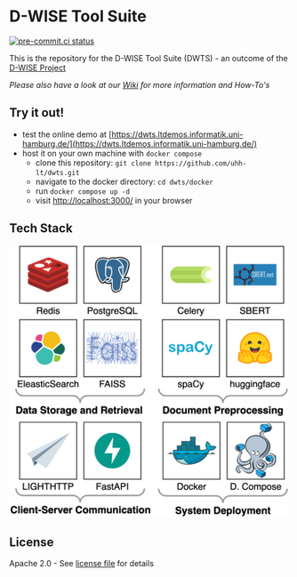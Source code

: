 # D-WISE Tool Suite

[![pre-commit.ci status](https://results.pre-commit.ci/badge/github/uhh-lt/dwts/mwp_v1.svg)](https://results.pre-commit.ci/latest/github/uhh-lt/dwts/mwp_v1)

This is the repository for the D-WISE Tool Suite (DWTS) - an outcome of
the [D-WISE Project](https://www.dwise.uni-hamburg.de/)

_Please also have a look at our [Wiki](https://github.com/uhh-lt/dwts/wiki) for more information and How-To's_

## Try it out!
- test the online demo at [https://dwts.ltdemos.informatik.uni-hamburg.de/](https://dwts.ltdemos.informatik.uni-hamburg.de/)
- host it on your own machine with `docker compose`
  - clone this repository: `git clone https://github.com/uhh-lt/dwts.git`
  - navigate to the docker directory: `cd dwts/docker`
  - run `docker compose up -d`
  - visit [http://localhost:3000/](http://localhost:3000/) in your browser

## Tech Stack
![TechStack](docs/DWTS_Arch-backend-techstack.drawio.png)

## License
Apache 2.0 - See [license file](LICENSE) for details
